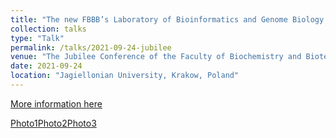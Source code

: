 ```yaml
---
title: "The new FBBB’s Laboratory of Bioinformatics and Genome Biology: computational approaches to study genes, genomes, gene regulatory networks"
collection: talks
type: "Talk"
permalink: /talks/2021-09-24-jubilee
venue: "The Jubilee Conference of the Faculty of Biochemistry and Biotechnology at the Jagiellonian University"
date: 2021-09-24
location: "Jagiellonian University, Krakow, Poland"
---
```


[More information here](https://jubileuszwbbib.confer.uj.edu.pl/en_GB/program/ksiazka-streszczen)

[Photo1](JW210926_356.jpg)[Photo2](JW210926_360.jpg)[Photo3](JW210926_363.jpg)

